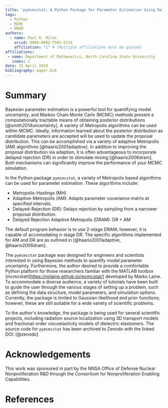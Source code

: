 ```yaml
---
title: 'pymcmcstat: A Python Package for Parameter Estimation Using Delayed Rejection Adaptive Metropolis'
tags:
  - Python
  - MCMC
  - DRAM
authors:
  - name: Paul R. Miles
    orcid: 0000-0002-7501-5114
    affiliation: "1" # (Multiple affiliations must be quoted)
affiliations:
 - name: Department of Mathematics, North Carolina State University
   index: 1
date: 15 April 2019
bibliography: paper.bib
---
```


# Summary
Bayesian parameter estimation is a powerful tool for quantifying model uncertainty, and Markov Chain Monte Carlo (MCMC) methods present a computationally tractable means of obtaining posterior distributions [@smith2014uncertainty].  A variety of Metropolis algorithms can be used within MCMC.  Ideally, information learned about the posterior distribution as candidate parameters are accepted will be used to update the proposal distribution.  This can be accomplished via a variety of adaptive Metropolis (AM) algorithms [@haario2001adaptive].  In addition to improving the proposal distribution via adaption, it is often advantageous to incorporate delayed rejection (DR) in order to stimulate mixing [@haario2006dram].  Both mechanisms can significantly improve the performance of your MCMC simulation.

In the Python package ``pymcmcstat``, a variety of Metropolis based algorithms can be used for parameter estimation.  These algorithms include:

- Metropolis-Hastings (MH)
- Adaptive-Metropolis (AM): Adapts parameter covariance matrix at specified intervals.
- Delayed-Rejection (DR): Delays rejection by sampling from a narrower proposal distribution.
- Delayed Rejection Adaptive Metropolis (DRAM): DR + AM

The default program behavior is to use 2-stage DRAM; however, it is capable of accomodating $n$-stage DR.  The specific algorithms implemented for AM and DR are as outlined in [@haario2001adaptive, @haario2006dram].

The ``pymcmcstat`` package was designed for engineers and scientists interested in using Bayesian methods to quantify model parameter uncertainty.  Furthermore, the author desired to provide a comfortable Python platform for those researchers familiar with the MATLAB toolbox (mcmcstat)[https://mjlaine.github.io/mcmcstat/] developed by Marko Laine.  To accommodate a diverse audience, a variety of tutorials have been built to guide the user through the various stages of setting up a problem, such as defining the data structure, model parameters, and simulation options.  Currently, the package is limited to Gaussian likelihood and prior functions; however, these are still suitable for a wide variety of scientific problems.  

To the author's knowledge, the package is being used for several scientific projects, including radiation source localization using 3D transport models and fractional-order viscoelasticity models of dielectric elastomers.  The source code for ``pymcmcstat`` has been archived to Zenodo with the linked DOI: [@zenodo]

# Acknowledgements

This work was sponsored in part by the NNSA Office of Defense Nuclear Nonproliferation R&D through the Consortium for Nonproliferation Enabling Capabilities.

# References
